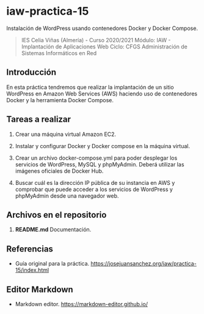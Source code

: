 # iaw-practica-15
Instalación de WordPress usando contenedores Docker y Docker Compose.


> IES Celia Viñas (Almería) - Curso 2020/2021
Módulo: IAW - Implantación de Aplicaciones Web
Ciclo: CFGS Administración de Sistemas Informáticos en Red

**Introducción**
------------
En esta práctica tendremos que realizar la implantación de un sitio WordPress en Amazon Web Services (AWS) haciendo uso de contenedores Docker y la herramienta Docker Compose.

**Tareas a realizar**
------------

1. Crear una máquina virtual Amazon EC2.

2. Instalar y configurar Docker y Docker compose en la máquina virtual.

3. Crear un archivo docker-compose.yml para poder desplegar los servicios de WordPress, MySQL y phpMyAdmin. Deberá utilizar las imágenes oficiales de Docker Hub.

4. Buscar cuál es la dirección IP pública de su instancia en AWS y comprobar que puede acceder a los servicios de WordPress y phpMyAdmin desde una navegador web.



**Archivos en el repositorio**
------------
1. **README.md** Documentación.


**Referencias**
------------
- Guía original para la práctica.
https://josejuansanchez.org/iaw/practica-15/index.html



**Editor Markdown**
------------
- Markdown editor.
https://markdown-editor.github.io/

